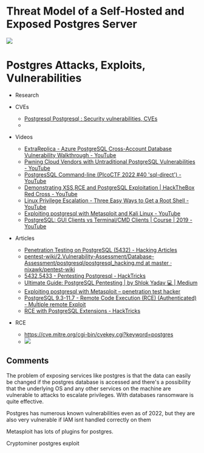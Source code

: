 # Threat Model of a Self-Hosted and Exposed Postgres Server

![](IMG-20231201212619172.png)

# Postgres Attacks, Exploits, Vulnerabilities
- Research
- CVEs
	- [Postgresql Postgresql : Security vulnerabilities, CVEs](https://www.cvedetails.com/vulnerability-list/vendor_id-336/product_id-575/Postgresql-Postgresql.html) 
	- 
- Videos
	* [ExtraReplica - Azure PostgreSQL Cross-Account Database Vulnerability Walkthrough - YouTube](https://www.youtube.com/watch?v=FlYs05NXqOQ&list=PLAo444udA0qyan41bUMRNrH1idRk3GsrV&index=1&t=35s)
	* [Pwning Cloud Vendors with Untraditional PostgreSQL Vulnerabilities - YouTube](https://www.youtube.com/watch?v=X6CiUD3EcfQ&list=PLAo444udA0qyan41bUMRNrH1idRk3GsrV&index=3&t=549s)
	* [PostgresSQL Command-line (PIcoCTF 2022 #40 'sql-direct') - YouTube](https://www.youtube.com/watch?v=MgKd0yKTMI8&list=PLAo444udA0qyan41bUMRNrH1idRk3GsrV&index=3&t=407s)
	* [Demonstrating XSS,RCE and PostgreSQL Exploitation | HackTheBox Red Cross - YouTube](https://www.youtube.com/watch?v=Ot_AWQLfO58&list=PLAo444udA0qyan41bUMRNrH1idRk3GsrV&index=4&t=1015s)
	* [Linux Privilege Escalation - Three Easy Ways to Get a Root Shell - YouTube](https://www.youtube.com/watch?v=X80XZMeN7oU&list=PLAo444udA0qyan41bUMRNrH1idRk3GsrV&index=5&t=57s)
	* [Exploiting postgresql with Metasploit and Kali Linux - YouTube](https://www.youtube.com/watch?v=qtNkE1mHu-A&list=PLAo444udA0qyan41bUMRNrH1idRk3GsrV&index=6&t=12s)
	* [PostgreSQL: GUI Clients vs Terminal/CMD Clients | Course | 2019 - YouTube](https://www.youtube.com/watch?v=FFo8pH-kfQ8&list=PLAo444udA0qyan41bUMRNrH1idRk3GsrV&index=8&t=181s)
- Articles
	- [Penetration Testing on PostgreSQL (5432) - Hacking Articles](https://www.hackingarticles.in/penetration-testing-on-postgresql-5432/)
	* [pentest-wiki/2.Vulnerability-Assessment/Database-Assessment/postgresql/postgresql_hacking.md at master · nixawk/pentest-wiki](https://github.com/nixawk/pentest-wiki/blob/master/2.Vulnerability-Assessment/Database-Assessment/postgresql/postgresql_hacking.md)
	* [5432,5433 - Pentesting Postgresql - HackTricks](https://book.hacktricks.xyz/network-services-pentesting/pentesting-postgresql)
	* [Ultimate Guide: PostgreSQL Pentesting | by Shlok Yadav 💻 | Medium](https://medium.com/@lordhorcrux_/ultimate-guide-postgresql-pentesting-989055d5551e)
	* [Exploiting postgresql with Metasploit – penetration test hacker](https://pentesthacker.wordpress.com/2020/12/30/exploiting-postgresql-with-metasploit/)
	* [PostgreSQL 9.3-11.7 - Remote Code Execution (RCE) (Authenticated) - Multiple remote Exploit](https://www.exploit-db.com/exploits/50847)
	* [RCE with PostgreSQL Extensions - HackTricks](https://book.hacktricks.xyz/pentesting-web/sql-injection/postgresql-injection/rce-with-postgresql-extensions)

- RCE
	- https://cve.mitre.org/cgi-bin/cvekey.cgi?keyword=postgres
	- ![](IMG-20231203234341841.png)
## Comments
The problem of exposing services like postgres is that the data can easily be changed if the postgres database is accessed and there's a possibility that the underlying OS and any other services on the machine are vulnerable to attacks to escalate privileges.  With databases ransomware is quite effective.  

Postgres has numerous known vulnerabilities even as of 2022, but they are also very vulnerable if IAM isnt handled correctly on them

Metasploit has lots of plugins for postgres.

Cryptominer postgres exploit

